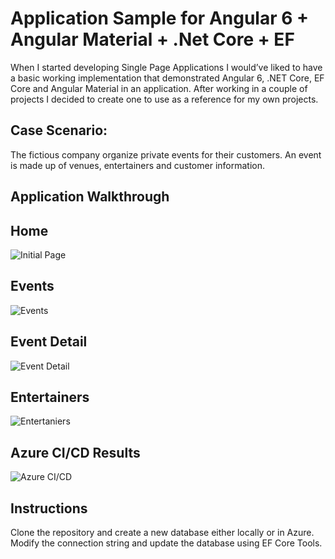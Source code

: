 # Application Sample for Angular 6 + Angular Material + .Net Core + EF
When I started developing Single Page Applications I would’ve liked to have a basic working implementation that demonstrated Angular 6, .NET Core, EF Core and Angular Material in an application.
After working in a couple of projects I decided to create one to use as a reference for my own projects.


## Case Scenario:
The fictious company organize private events for their customers.  An event is made up of venues, entertainers and customer information. 

## Application Walkthrough


## Home
![Initial Page](https://andarito.blob.core.windows.net/github/gihub/AngularCRUD/MainPage.JPG)

## Events
![Events](https://andarito.blob.core.windows.net/github/gihub/AngularCRUD/EventsPage.JPG)

## Event Detail
![Event Detail](https://andarito.blob.core.windows.net/github/gihub/AngularCRUD/EventsDetailsPage.JPG)

## Entertainers
![Entertaniers](https://andarito.blob.core.windows.net/github/gihub/AngularCRUD/Entertainers.JPG)

## Azure CI/CD Results
![Azure CI/CD](https://andarito.blob.core.windows.net/github/gihub/AngularCRUD/CICD.JPG)

## Instructions

Clone the repository and create a new database either locally or in Azure. Modify the connection string and update the database using EF Core Tools.





